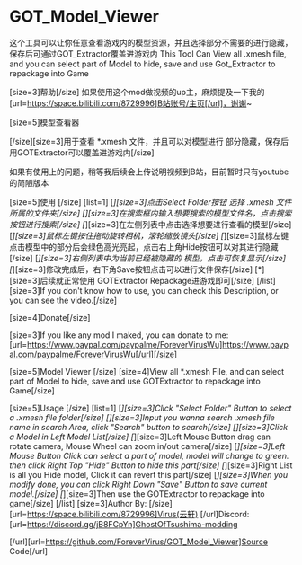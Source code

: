 # GOT_Model_Viewer
这个工具可以让你任意查看游戏内的模型资源，并且选择部分不需要的进行隐藏，保存后可通过GOT_Extractor覆盖进游戏内
This Tool Can View all .xmesh file, and you can select part of Model to hide, save and use Got_Extractor to repackage into Game

[size=3]帮助[/size]
如果使用这个mod做视频的up主，麻烦提及一下我的[url=https://space.bilibili.com/8729996]B站账号/主页[/url]，谢谢~

[size=5]模型查看器

[/size][size=3]用于查看 *.xmesh 文件，并且可以对模型进行 部分隐藏，保存后 用GOTExtractor可以覆盖进游戏内[/size]

如果有使用上的问题，稍等我后续会上传说明视频到B站，目前暂时只有youtube的简陋版本

[size=5]使用
[/size]
[list=1]
[*][size=3]点击Select Folder按钮 选择 *.xmesh 文件所属的文件夹[/size]
[*][size=3]在搜索框内输入想要搜索的模型文件名，点击搜索按钮进行搜索[/size]
[*][size=3]在左侧列表中点击选择想要进行查看的模型[/size]
[*][size=3]鼠标左键按住拖动旋转相机，滚轮缩放镜头[/size]
[*][size=3]鼠标左键点击模型中的部分后会绿色高光亮起，点击右上角Hide按钮可以对其进行隐藏[/size]
[*][size=3]右侧列表中为当前已经被隐藏的 模型，点击可恢复显示[/size]
[*][size=3]修改完成后，右下角Save按钮点击可以进行文件保存[/size]
[*][size=3]后续就正常使用 GOTExtractor Repackage进游戏即可[/size]
[/list]
[size=3]If you don't know how to use, you can check this Description, or you can see the video.[/size]

[size=4]Donate[/size]

[size=3]If you like any mod I maked, you can donate to me:
[url=https://www.paypal.com/paypalme/ForeverVirusWu]https://www.paypal.com/paypalme/ForeverVirusWu[/url][/size]

[size=5]Model Viewer
[/size]
[size=4]View all *.xmesh File, and can select part of Model to hide, save and use GOTExtractor to repackage into Game[/size]

[size=5]Usage
[/size]
[list=1]
[*][size=3]Click "Select Folder" Button to select a *.xmesh file folder[/size]
[*][size=3]Input you wanna search *.xmesh file name in search Area, click "Search" button to search[/size]
[*][size=3]Click a Model in Left Model List[/size]
[*][size=3]Left Mouse Button drag can rotate camera, Mouse Wheel can zoom in/out camera[/size]
[*][size=3]Left Mouse Button Click can select a part of model, model will change to green.  then click Right Top "Hide" Button to hide this part[/size]
[*][size=3]Right List is all you Hide model, Click it can revert this part[/size]
[*][size=3]When you modify done, you can click Right Down "Save" Button to save current model.[/size]
[*][size=3]Then use the GOTExtractor to repackage into game[/size]
[/list]
[size=3]Author By: [/size][url=https://space.bilibili.com/8729996]Virus(云轩)
[/url]Discord: [url=https://discord.gg/jB8FCpYn]GhostOfTsushima-modding

[/url][url=https://github.com/ForeverVirus/GOT_Model_Viewer]Source Code[/url]
